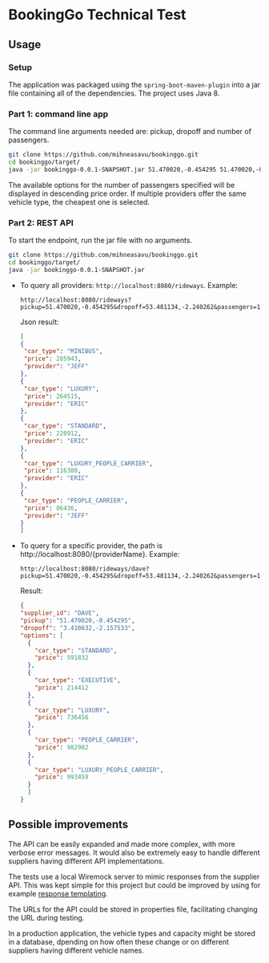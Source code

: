 # BookingGo Technical Test

## Usage

### Setup
  The application was packaged using the `spring-boot-maven-plugin` into a jar file containing all of the dependencies. The project uses Java 8.

### Part 1: command line app

The command line arguments needed are: pickup, dropoff and number of passengers.

```bash
git clone https://github.com/mihneasavu/bookinggo.git
cd bookinggo/target/
java -jar bookinggo-0.0.1-SNAPSHOT.jar 51.470020,-0.454295 51.470020,-0.454295 3
```
The available options for the number of passengers specified will be displayed in descending price order. If multiple providers offer the same vehicle type, the cheapest one is selected.  

### Part 2: REST API

To start the endpoint, run the jar file with no arguments.
```bash
git clone https://github.com/mihneasavu/bookinggo.git
cd bookinggo/target/
java -jar bookinggo-0.0.1-SNAPSHOT.jar
```


- To query all providers:  `http://localhost:8080/rideways`. Example:

   `http://localhost:8080/rideways?pickup=51.470020,-0.454295&dropoff=53.481134,-2.240262&passengers=1`

   Json result:
   
   ```json
   [
  {
    "car_type": "MINIBUS",
    "price": 285943,
    "provider": "JEFF"
  },
  {
    "car_type": "LUXURY",
    "price": 264515,
    "provider": "ERIC"
  },
  {
    "car_type": "STANDARD",
    "price": 220912,
    "provider": "ERIC"
  },
  {
    "car_type": "LUXURY_PEOPLE_CARRIER",
    "price": 116380,
    "provider": "ERIC"
  },
  {
    "car_type": "PEOPLE_CARRIER",
    "price": 86436,
    "provider": "JEFF"
  }
  ]
   ```
- To query for a specific provider, the path is  http://localhost:8080/{providerName}. Example:
  
  `http://localhost:8080/rideways/dave?pickup=51.470020,-0.454295&dropoff=53.481134,-2.240262&passengers=1`
  
  Result:
  
  ```json
  {
  "supplier_id": "DAVE",
  "pickup": "51.470020,-0.454295",
  "dropoff": "3.410632,-2.157533",
  "options": [
    {
      "car_type": "STANDARD",
      "price": 591832
    },
    {
      "car_type": "EXECUTIVE",
      "price": 214412
    },
    {
      "car_type": "LUXURY",
      "price": 736456
    },
    {
      "car_type": "PEOPLE_CARRIER",
      "price": 982982
    },
    {
      "car_type": "LUXURY_PEOPLE_CARRIER",
      "price": 993459
    }
    ]
  }
  ```
  
## Possible improvements

The API can be easily expanded and made more complex, with more verbose error messages. 
It would also be extremely easy to handle different suppliers having different API implementations.

The tests use a local Wiremock server to mimic responses from the supplier API. This was kept simple for this project but could be improved by using for example [response templating](http://wiremock.org/docs/response-templating/).

The URLs for the API could be stored in properties file, facilitating changing the URL during testing.

In a production application, the vehicle types and capacity might be stored in a database, dpending on how often these change or on different suppliers having different vehicle names.


